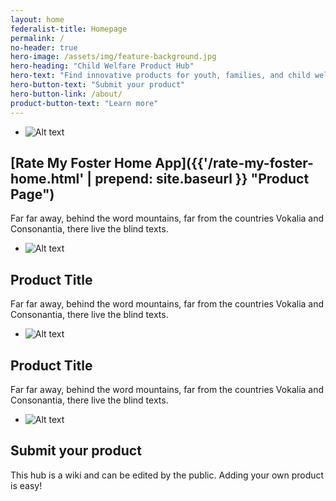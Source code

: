 ```yaml
---
layout: home
federalist-title: Homepage
permalink: /
no-header: true
hero-image: /assets/img/feature-background.jpg
hero-heading: "Child Welfare Product Hub"
hero-text: "Find innovative products for youth, families, and child welfare service providers"
hero-button-text: "Submit your product"
hero-button-link: /about/
product-button-text: "Learn more"
---
```

- ![Alt text](https://placehold.it/300x200 "Optional title")
## [Rate My Foster Home App]({{'/rate-my-foster-home.html' | prepend: site.baseurl }} "Product Page")
Far far away, behind the word mountains, far from the countries Vokalia and Consonantia, there live the blind texts.
- ![Alt text](https://placehold.it/300x200 "Optional title")
## Product Title
Far far away, behind the word mountains, far from the countries Vokalia and Consonantia, there live the blind texts.
- ![Alt text](https://placehold.it/300x200 "Optional title")
## Product Title
Far far away, behind the word mountains, far from the countries Vokalia and Consonantia, there live the blind texts.
- ![Alt text](https://placehold.it/300x200 "Optional title")
## Submit your product
This hub is a wiki and can be edited by the public. Adding your own product is easy!
